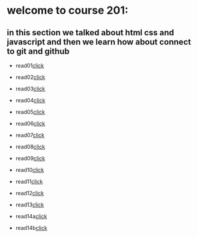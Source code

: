 # welcome to course 201:
## in this section we talked about html css and javascript and then we learn how about connect to git and github



* read01[click](read01.md)

* read02[click](read02.md)

* read03[click](read03.md)

* read04[click](read04.md)

* read05[click](read05.md)

* read06[click](read06.md)

* read07[click](read07.md)

* read08[click](read08.md)

* read09[click](read09.md)

* read10[click](read10.md)

* read11[click](read11.md)

* read12[click](read12.md)

* read13[click](read13.md)

* read14a[click](read14a.md)

* read14b[click](read14b.md)












